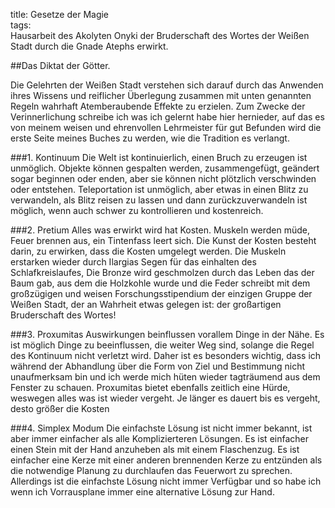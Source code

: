 title: Gesetze der Magie  
tags:   
Hausarbeit des Akolyten Onyki der Bruderschaft des Wortes der Weißen Stadt durch die Gnade Atephs erwirkt.

##Das Diktat der Götter.

Die Gelehrten der Weißen Stadt verstehen sich darauf durch das Anwenden ihres Wissens und reiflicher Überlegung zusammen mit unten genannten Regeln wahrhaft Atemberaubende Effekte zu erzielen. Zum Zwecke der Verinnerlichung schreibe ich was ich gelernt habe hier hernieder, auf das es von meinem weisen und ehrenvollen Lehrmeister für gut Befunden wird die erste Seite meines Buches zu werden, wie die Tradition es verlangt.

###1. Kontinuum
Die Welt ist kontinuierlich, einen Bruch zu erzeugen ist unmöglich. Objekte können gespalten werden, zusammengefügt, geändert sogar beginnen oder enden, aber sie können nicht plötzlich verschwinden oder entstehen. Teleportation ist unmöglich, aber etwas in einen Blitz zu verwandeln, als Blitz reisen zu lassen und dann zurückzuverwandeln ist möglich, wenn auch schwer zu kontrollieren und kostenreich.

###2. Pretium
Alles was erwirkt wird hat Kosten. Muskeln werden müde, Feuer brennen aus, ein Tintenfass leert sich.
Die Kunst der Kosten besteht darin, zu erwirken, dass die Kosten umgelegt werden. Die Muskeln erstarken wieder durch Ilargias Segen für das einhalten des Schlafkreislaufes, Die Bronze wird geschmolzen durch das Leben das der Baum gab, aus dem die Holzkohle wurde und die Feder schreibt mit dem großzügigen und weisen Forschungsstipendium der einzigen Gruppe der Weißen Stadt, der an Wahrheit etwas gelegen ist: der großartigen Bruderschaft des Wortes!

###3. Proxumitas
Auswirkungen beinflussen vorallem Dinge in der Nähe. Es ist möglich Dinge zu beeinflussen, die weiter Weg sind, solange die Regel des Kontinuum nicht verletzt wird. Daher ist es besonders wichtig, dass ich während der Abhandlung über die Form von Ziel und Bestimmung nicht unaufmerksam bin und ich werde mich hüten wieder tagträumend aus dem Fenster zu schauen. Proxumitas bietet ebenfalls zeitlich eine Hürde, weswegen alles was ist wieder vergeht. Je länger es dauert bis es vergeht, desto größer die Kosten

###4. Simplex Modum
Die einfachste Lösung ist nicht immer bekannt, ist aber immer einfacher als alle Komplizierteren Lösungen. Es ist einfacher einen Stein mit der Hand anzuheben als mit einem Flaschenzug. Es ist einfacher eine Kerze mit einer anderen brennenden Kerze zu entzünden als die notwendige Planung zu durchlaufen das Feuerwort zu sprechen. Allerdings ist die einfachste Lösung nicht immer Verfügbar und so habe ich wenn ich Vorrausplane immer eine alternative Lösung zur Hand.


